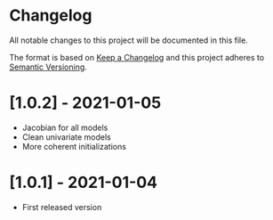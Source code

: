 Changelog
=========
All notable changes to this project will be documented in this file.

The format is based on [Keep a Changelog](http://keepachangelog.com/en/1.0.0/)
and this project adheres to [Semantic Versioning](http://semver.org/spec/v2.0.0.html).

# [1.0.2] - 2021-01-05
- Jacobian for all models
- Clean univariate models
- More coherent initializations

# [1.0.1] - 2021-01-04
- First released version

